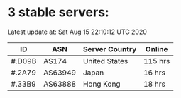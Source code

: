 # 3 stable servers:

Latest update at: Sat Aug 15 22:10:12 UTC 2020

| ID | ASN | Server Country | Online |
| -- | --- | -------------- | ------ |
| #.D09B | AS174 | United States | 115 hrs |
| #.2A79 | AS63949 | Japan | 16 hrs |
| #.33B9 | AS63888 | Hong Kong | 18 hrs |

